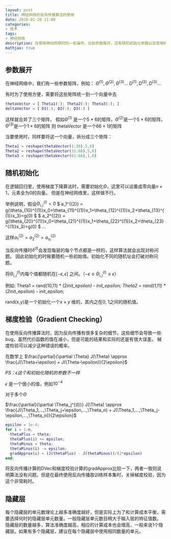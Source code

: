 ```yaml
---
layout: post
title: 神经网络的反向传播算法的使用
date: 2020-01-20 21:00
categories:
- 技术
tags:
- 神经网络
description: 在使用神经网络时的一些操作，比如参数展开，还有随机初始化参数以及使用梯度校验验证反向传播的正确性。
mathjax: true
---
```


## 参数展开

在神经网络中，我们有一些参数矩阵，例如：
$\Theta^{(1)},\Theta^{(2)},\Theta^{(3)}...$
$D^{(1)},D^{(2)},D^{(3)}...$

有时为了使用方便，需要将这些矩阵统一到一个向量中去

```Matlab
thetaVector = [ Theta1(:); Theta2(:); Theta3(:); ]
deltaVector = [ D1(:); D2(:); D3(:) ]
```

这样就合并了三个矩阵，
假如$\Theta^{(1)}$ 是一个$5 \times 6$的矩阵，$\Theta^{(2)}$是一个$5 \times 6$的矩阵，$\Theta^{(3)}$是一个$1 \times 6$的矩阵
则 thetaVector 是一个$66 \times 1$的矩阵

当要使用时，同样要将这一个向量，拆分成三个矩阵：

```Matlab
Theta1 = reshape(thetaVector(1:30),5,6)
Theta2 = reshape(thetaVector(31:60),5,6)
Theta3 = reshape(thetaVector(61:66),1,6)
```

## 随机初始化

在逻辑回归里，使用梯度下降算法时，需要初始化$\Theta$，这里可以设置成零向量$n\times 1$，元素全为0的向量。
但是在神经网络里，这样做不行。

举例说明，假设$\Theta_{i,j}^{(l)}=0$
$ a_1^{(2)} = g(\theta_{10}^{(1)}x_0+\theta_{11}^{(1)}x_1+\theta_{12}^{(1)}x_2+\theta_{13}^{(1)}x_3)=g(0) $
$ a_2^{(2)} = g(\theta_{20}^{(1)}x_0+\theta_{21}^{(1)}x_1+\theta_{22}^{(1)}x_2+\theta_{23}^{(1)}x_3)=g(0) $
...

这样$a_1^{(2)}=a_2^{(2)}=a_{s_l}^{(2)}$

当反向传播时$\delta^{(l)}$会发现每层的每个节点都是一样的，这样算法就会出现对称问题。
因此初始化的时候要随机一些初始值。初始化不同的随机址会打破对称问题。

将$\Theta_{i,j}^{(l)}$内每个值都随机在$[-\epsilon, \epsilon]$ 之间。（$-\epsilon \leq \Theta_{i,j}^{(l)} \leq \epsilon$）

例如:
Theta1 = rand(10,11) * (2*init_epsilon) - init_epsilon;
Theta2 = rand(1,11) * (2*init_epsilon) - init_epsilon;

rand(x,y)是一个初始化一个$x \times y$ 维的，其内之在0, 1之间的随机值。

## 梯度检验（Gradient Checking）

在使用反向传播算法时，因为反向传播有很多复杂的细节，这些细节会导致一些bug，虽然代价函数的值在减小，但是可能的结果和实际的还是有很大误差。
梯度检验可以减少这种错误的概率。

在数学上
$\frac{\partial}{\partial \Theta} J(\Theta) \approx \frac{J(\Theta+\epsilon) + J(\Theta-\epsilon)}{2\epsilon}$

*PS：$\epsilon$这个和初始化随机的参数不一样*

$\epsilon$ 是一个很小的值，例如$10^{-4}$


对于多个$\Theta$

$\frac{\partial}{\partial \Theta_j^{(l)}} J(\Theta) \approx \frac{J(\Theta_1,...,\Theta_j+\epsilon,...,\Theta_n) + J(\Theta_1,...,\Theta_j-\epsilon,...,\Theta_n)}{2\epsilon}$

```Matlab
epsilon = 1e-4;
for i = 1:n,
  thetaPlus = theta;
  thetaPlus(i) += epsilon;
  thetaMinus = theta;
  thetaMinus(i) -= epsilon;
  gradApprox(i) = (J(thetaPlus) - J(thetaMinus))/(2*epsilon)
end;
```

将反向传播计算的DVec和梯度校验计算的gradApprox比较一下，两者一致则说明算法没有问题。但是在最终使用反向传播取训练样本集时，关掉梯度校验，因为这个非常耗时。


## 隐藏层

每个隐藏层的单元数理论上越多准确度越好，但是实际上为了和计算成本平衡，需要选择何时的隐藏层单元数量。一般隐藏层单元数目稍大于输入层的特征值数。
隐藏层的数量越多，算法准确度越高，相应的计算成本也会增高，一般来说1个隐藏层。如果有多个隐藏层，建议在每个隐藏层中使用相同数量的单元。

